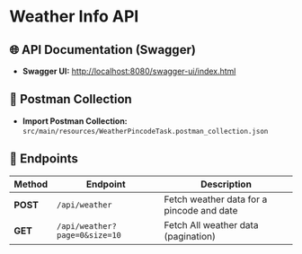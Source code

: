 # Weather Info API

## 🌐 API Documentation (Swagger)
- **Swagger UI:** [http://localhost:8080/swagger-ui/index.html](http://localhost:8080/swagger-ui/index.html)

## 🧪 Postman Collection
- **Import Postman Collection:**  
   `src/main/resources/WeatherPincodeTask.postman_collection.json`

## 🚀 Endpoints
| Method | Endpoint | Description |
|--------|----------|-------------|
| **POST** | `/api/weather` | Fetch weather data for a pincode and date |
| **GET** | `/api/weather?page=0&size=10` | Fetch All weather data (pagination) |
